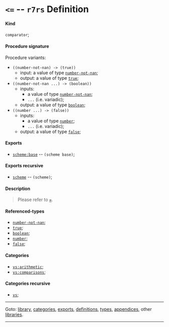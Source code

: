 

<a id='definition__r7rs__ZZZZ__3c_3d'></a>

# `<=` -- `r7rs` Definition


<a id='definition__r7rs__ZZZZ__3c_3d__kind'></a>

#### Kind

`comparator`;


<a id='definition__r7rs__ZZZZ__3c_3d__procedure-signature'></a>

#### Procedure signature

Procedure variants:
 * `((number-not-nan) -> (true))`
   * input: a value of type [`number-not-nan`](../../r7rs/types/number-not-nan.md#type__r7rs__number-not-nan);
   * output: a value of type [`true`](../../r7rs/types/true.md#type__r7rs__true);
 * `((number-not-nan ...) -> (boolean))`
   * inputs:
     * a value of type [`number-not-nan`](../../r7rs/types/number-not-nan.md#type__r7rs__number-not-nan);
     * `...` (i.e. variadic);
   * output: a value of type [`boolean`](../../r7rs/types/boolean.md#type__r7rs__boolean);
 * `((number ...) -> (false))`
   * inputs:
     * a value of type [`number`](../../r7rs/types/number.md#type__r7rs__number);
     * `...` (i.e. variadic);
   * output: a value of type [`false`](../../r7rs/types/false.md#type__r7rs__false);


<a id='definition__r7rs__ZZZZ__3c_3d__exports'></a>

#### Exports

 * [`scheme:base`](../../r7rs/exports/scheme_3a_base.md#export__r7rs__scheme_3a_base) -- `(scheme base)`;


<a id='definition__r7rs__ZZZZ__3c_3d__exports-recursive'></a>

#### Exports recursive

 * [`scheme`](../../r7rs/exports/scheme.md#export__r7rs__scheme) -- `(scheme)`;


<a id='definition__r7rs__ZZZZ__3c_3d__description'></a>

#### Description

> Please refer to [`=`](../../r7rs/definitions/ZZZZ__3d.md#definition__r7rs__ZZZZ__3d).


<a id='definition__r7rs__ZZZZ__3c_3d__referenced-types'></a>

#### Referenced-types

 * [`number-not-nan`](../../r7rs/types/number-not-nan.md#type__r7rs__number-not-nan);
 * [`true`](../../r7rs/types/true.md#type__r7rs__true);
 * [`boolean`](../../r7rs/types/boolean.md#type__r7rs__boolean);
 * [`number`](../../r7rs/types/number.md#type__r7rs__number);
 * [`false`](../../r7rs/types/false.md#type__r7rs__false);


<a id='definition__r7rs__ZZZZ__3c_3d__categories'></a>

#### Categories

 * [`vs:arithmetic`](../../vonuvoli/categories/vs_3a_arithmetic.md#category__vonuvoli__vs_3a_arithmetic);
 * [`vs:comparisons`](../../vonuvoli/categories/vs_3a_comparisons.md#category__vonuvoli__vs_3a_comparisons);


<a id='definition__r7rs__ZZZZ__3c_3d__categories-recursive'></a>

#### Categories recursive

 * [`vs`](../../vonuvoli/categories/vs.md#category__vonuvoli__vs);

----

Goto: [library](../../r7rs/_index.md#library__r7rs), [categories](../../r7rs/categories/_index.md#toc__r7rs__categories), [exports](../../r7rs/exports/_index.md#toc__r7rs__exports), [definitions](../../r7rs/definitions/_index.md#toc__r7rs__definitions), [types](../../r7rs/types/_index.md#toc__r7rs__types), [appendices](../../r7rs/appendices/_index.md#toc__r7rs__appendices), other [libraries](../../_libraries.md#toc__libraries).

----

